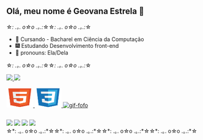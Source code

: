 ## Olá, meu nome é Geovana Estrela 💫
☆*: .｡. o☆o .｡.:*☆☆*: .｡. o☆o .｡.:*☆

- 🔭 Cursando - Bacharel em Ciência da Computação
- 🎆 Estudando Desenvolvimento front-end
- 🦋 pronouns: Ela/Dela

☆*: .｡. o☆o .｡.:*☆☆*: .｡. o☆o .｡.:*☆
<div>
  <a href="https://beacons.ai/rafaballerini">
  <img height="180em" src="https://github-readme-stats.vercel.app/api?username=geovanastar&show_icons=true&theme=radical&include_all_commits=true&count_private=true"/>
  <img height="170em" src="https://github-readme-stats.vercel.app/api/top-langs/?username=geovanastar&layout=compact&langs_count=16&theme=radical"/>
</div>
<div style="display: inline_block"><br>
  <img aling="center" alt="Geovana-HTML" height="50" width="70" src="https://raw.githubusercontent.com/devicons/devicon/master/icons/html5/html5-original.svg">
  <img aling="center" alt="Geovana-CSS" height="50" width="70" src="https://raw.githubusercontent.com/devicons/devicon/master/icons/css3/css3-original.svg">
  <img aling="right" alt="gif-fofo" height="100" width="130" src="https://cdn.discordapp.com/attachments/1370579294430167142/1399227324192391210/LINE_Official_Stickers_-_Plo__Chubby_White_Bear_Example_with_GIF_Animation_298.gif?ex=68883b7e&is=6886e9fe&hm=bcbb7ceba9c7013d629ed4e087e398c171e5f5e841bb7eb124bcf176f19cf9cf&">
</div>

##

<div>
  <a href="https://discord.gg/1031703910433439784" target="_blank"><img src="https://img.shields.io/badge/Discord-7289DA?style=for-the-badge&logo=discord&logoColor=white" target="_blank"></a>
  <a href="https://instagram.com/sterling_stargirl" target="_blank"><img src="https://img.shields.io/badge/-Instagram-%23E4405F?style=for-the-badge&logo=instagram&logoColor=white" target="_blank"></a>
  <a href="mailto:geogabriella22@gmail.com" target="_blank"><img src="https://img.shields.io/badge/-Gmail-%23333?style=for-the-badge&logo=gmail&logoColor=white" target="_blank"></a>
  <a href="https:/ww.linkedin.com/in/geovanaestrela" target="_blank"><img src="https://img.shields.io/badge/-LinkedIn-%230077B5?style=for-the-badge&logo=linkedin&logoColor=white" target="_blank"></a>
</div>
☆*: .｡. o☆o .｡.:*☆☆*: .｡. o☆o .｡.:*☆☆*: .｡. o☆o .｡.:*☆☆*: .｡. o☆o .｡.:*☆
